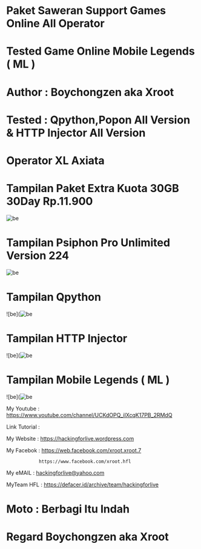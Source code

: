 # Paket Saweran Support Games Online All Operator 

# Tested Game Online Mobile Legends ( ML )

# Author : Boychongzen aka Xroot

# Tested : Qpython,Popon All Version & HTTP Injector All Version

# Operator XL Axiata

# Tampilan Paket Extra Kuota 30GB 30Day Rp.11.900
![be](https://raw.githubusercontent.com/boychongzen18/Saweran-SupportGameOnline/master/kipli.jpg)

# Tampilan Psiphon Pro Unlimited Version 224
![be](https://raw.githubusercontent.com/boychongzen18/Saweran-SupportGameOnline/master/popon.jpg)

# Tampilan Qpython
![be](![be](https://raw.githubusercontent.com/boychongzen18/Saweran-SupportGameOnline/master/uler.jpg)

# Tampilan HTTP Injector
![be](![be](https://raw.githubusercontent.com/boychongzen18/Saweran-SupportGameOnline/master/http.jpg)

# Tampilan Mobile Legends ( ML )
![be](![be](https://raw.githubusercontent.com/boychongzen18/Saweran-SupportGameOnline/master/ml.jpg)

My Youtube    : https://www.youtube.com/channel/UCKdOPQ_iIXcqK17PB_2RMdQ

Link Tutorial : 


My Website    : https://hackingforlive.wordpress.com

My Facebok    : https://web.facebook.com/xroot.xroot.7

                https://www.facebook.com/xroot.hfl

My eMAIL      : hackingforlive@yahoo.com

MyTeam HFL    : https://defacer.id/archive/team/hackingforlive

# Moto : Berbagi Itu Indah

# Regard Boychongzen aka Xroot
